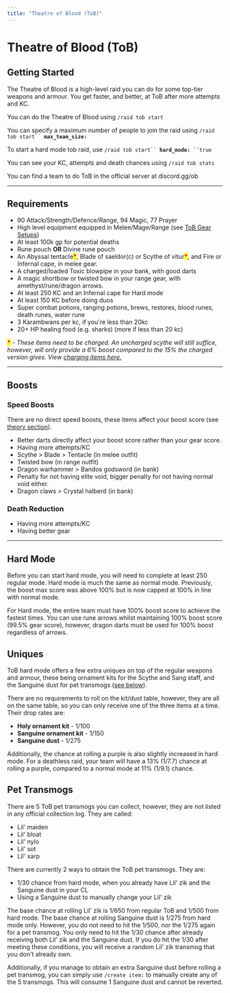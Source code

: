 ```yaml
---
title: "Theatre of Blood (ToB)"
---
```


# Theatre of Blood (ToB)

## Getting Started

The Theatre of Blood is a high-level raid you can do for some top-tier weapons and armour. You get faster, and better, at ToB after more attempts and KC.

You can do the Theatre of Blood using `/raid tob start`

You can specify a maximum number of people to join the raid using `/raid tob start`` `**`max_team_size:`**

To start a hard mode tob raid, use `/raid tob start`` `**`hard_mode:`**` ``true`

You can see your KC, attempts and death chances using `/raid tob stats`

You can find a team to do ToB in the official server at discord.gg/ob

---

## Requirements

- 90 Attack/Strength/Defence/Range, 94 Magic, 77 Prayer
- High level equipment equipped in Melee/Mage/Range (see [ToB Gear Setups](tob-hard-mode.md))
- At least 100k gp for potential deaths
- Rune pouch **OR** Divine rune pouch
- An Abyssal tentacle<mark style="color:red;">**\***</mark>, Blade of saeldor(c) or Scythe of vitur<mark style="color:red;">**\***</mark>, and Fire or Infernal cape, in melee gear.
- A charged/loaded Toxic blowpipe in your bank, with good darts
- A magic shortbow or twisted bow in your range gear, with amethyst/rune/dragon arrows.
- At least 250 KC and an Infernal cape for Hard mode
- At least 150 KC before doing duos
- Super combat potions, ranging potions, brews, restores, blood runes, death runes, water rune
- 3 Karambwans per kc, if you're less than 20kc
- 20+ HP healing food (e.g. sharks) (more if less than 20 kc)

<mark style="color:red;">**\***</mark> _- These items need to be charged. An uncharged scythe will still suffice, however, will only provide a 6% boost compared to the 15% the charged version gives. View_ [_charging items here._](../../miscellaneous/charging-items.md)

---

## Boosts

### Speed Boosts

There are no direct speed boosts, these items affect your boost score (see [theory section](tob-theory.md)).

- Better darts directly affect your boost score rather than your gear score.
- Having more attempts/KC
- Scythe > Blade > Tentacle (in melee outfit)
- Twisted bow (in range outfit)
- Dragon warhammer > Bandos godsword (in bank)
- Penalty for not having elite void, bigger penalty for not having normal void either.
- Dragon claws > Crystal halberd (in bank)

### Death Reduction

- Having more attempts/KC
- Having better gear

---

## Hard Mode

Before you can start hard mode, you will need to complete at least 250 regular mode. Hard mode is much the same as normal mode. Previously, the boost max score was above 100% but is now capped at 100% in line with normal mode.

For Hard mode, the entire team must have 100% boost score to achieve the fastest times. You can use rune arrows whilst maintaining 100% boost score (99.5% gear score), however, dragon darts must be used for 100% boost regardless of arrows.

## Uniques

ToB hard mode offers a few extra uniques on top of the regular weapons and armour, these being ornament kits for the Scythe and Sang staff, and the Sanguine dust for pet transmogs ([see below](./#pet-transmogs)).

There are no requirements to roll on the kit/dust table, however, they are all on the same table, so you can only receive one of the three items at a time. Their drop rates are:

- **Holy ornament kit** - 1/100
- **Sanguine ornament kit** - 1/150
- **Sanguine dust** - 1/275

Additionally, the chance at rolling a purple is also slightly increased in hard mode. For a deathless raid, your team will have a 13% (1/7.7) chance at rolling a purple, compared to a normal mode at 11% (1/9.1) chance.

## Pet Transmogs

There are 5 ToB pet transmogs you can collect, however, they are not listed in any official collection log. They are called:

- Lil' maiden
- Lil' bloat
- Lil' nylo
- Lil' sot
- Lil' xarp

There are currently 2 ways to obtain the ToB pet transmogs. They are:

- 1/30 chance from hard mode, when you already have Lil' zik and the Sanguine dust in your CL
- Using a Sanguine dust to manually change your Lil' zik

The base chance at rolling Lil' zik is 1/650 from regular ToB and 1/500 from hard mode. The base chance at rolling Sanguine dust is 1/275 from hard mode only. However, you do not need to hit the 1/500, nor the 1/275 again for a pet transmog. You only need to hit the 1/30 chance after already receiving both Lil' zik and the Sanguine dust. If you do hit the 1/30 after meeting these conditions, you will receive a random Lil' zik transmog that you don't already own.

Additionally, if you manage to obtain an extra Sanguine dust before rolling a pet transmog, you can simply use `/create item:` to manually create any of the 5 transmogs. This will consume 1 Sanguine dust and cannot be reverted.
